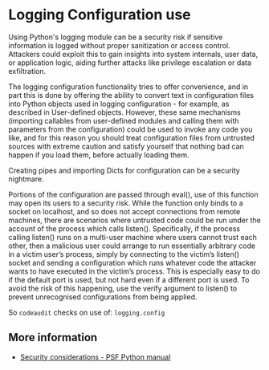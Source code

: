 # Logging Configuration use

Using Python's logging module can be a security risk if sensitive information is logged without proper sanitization or access control. Attackers could exploit this to gain insights into system internals, user data, or application logic, aiding further attacks like privilege escalation or data exfiltration.

The logging configuration functionality tries to offer convenience, and in part this is done by offering the ability to convert text in configuration files into Python objects used in logging configuration - for example, as described in User-defined objects. However, these same mechanisms (importing callables from user-defined modules and calling them with parameters from the configuration) could be used to invoke any code you like, and for this reason you should treat configuration files from untrusted sources with extreme caution and satisfy yourself that nothing bad can happen if you load them, before actually loading them.

Creating pipes and importing Dicts for configuration can be a security nightmare.

Portions of the configuration are passed through eval(), use of this function may open its users to a security risk. While the function only binds to a socket on localhost, and so does not accept connections from remote machines, there are scenarios where untrusted code could be run under the account of the process which calls listen(). Specifically, if the process calling listen() runs on a multi-user machine where users cannot trust each other, then a malicious user could arrange to run essentially arbitrary code in a victim user’s process, simply by connecting to the victim’s listen() socket and sending a configuration which runs whatever code the attacker wants to have executed in the victim’s process. This is especially easy to do if the default port is used, but not hard even if a different port is used. To avoid the risk of this happening, use the verify argument to listen() to prevent unrecognised configurations from being applied.


So `codeaudit` checks on use of:
`logging.config`


## More information
* [Security considerations - PSF Python manual](https://docs.python.org/3/library/logging.config.html#security-considerations)